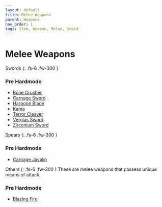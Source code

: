 ```yaml
---
layout: default
title: Melee Weapons
parent: Weapons
nav_order: 1
tags: Item, Weapon, Melee, Sword
---
```


# Melee Weapons

Swords
{: .fs-6 .fw-300 }
### Pre Hardmode
- [Bone Crusher](https://koekmeneer.github.io/SupernovaMod/docs/items/weapons/bone_crusher)
- [Carnage Sword](https://koekmeneer.github.io/SupernovaMod/docs/items/weapons/carnage_sword)
- [Harpoon Blade](https://koekmeneer.github.io/SupernovaMod/docs/items/weapons/harpoon_blade)
- [Kama](https://koekmeneer.github.io/SupernovaMod/docs/items/weapons/kama)
- [Terror Cleaver](https://koekmeneer.github.io/SupernovaMod/docs/items/weapons/terror_cleaver)
- [Verglas Sword](https://koekmeneer.github.io/SupernovaMod/docs/items/weapons/verglas_sword)
- [Zirconium Sword](https://koekmeneer.github.io/SupernovaMod/docs/items/weapons/zirconium_sword)


Spears
{: .fs-6 .fw-300 }
### Pre Hardmode
- [Carnage Javalin](https://koekmeneer.github.io/SupernovaMod/docs/items/weapons/carnage_javalin)


Others
{: .fs-6 .fw-300 }
These are melee weapons that possess unique means of attack.

### Pre Hardmode
- [Blazing Fire](https://koekmeneer.github.io/SupernovaMod/docs/items/weapons/blazing_fire)